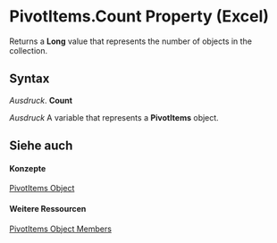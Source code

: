 
# PivotItems.Count Property (Excel)

Returns a  **Long** value that represents the number of objects in the collection.


## Syntax

 _Ausdruck_. **Count**

 _Ausdruck_ A variable that represents a **PivotItems** object.


## Siehe auch


#### Konzepte


[PivotItems Object](df47021a-2b06-fa10-5712-58956c7ffe07.md)
#### Weitere Ressourcen


[PivotItems Object Members](http://msdn.microsoft.com/library/57d5cd8b-55ec-5188-dc8c-e6c97441c3a5%28Office.15%29.aspx)